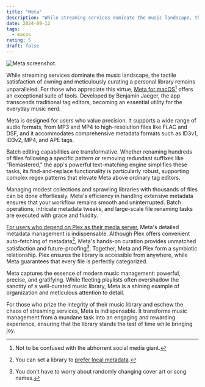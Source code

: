 ```yaml
---
title: "Meta"
description: "While streaming services dominate the music landscape, the tactile satisfaction of owning and meticulously curating a personal library remains unparalleled. For those who appreciate this virtue, Meta for macOS offers an exceptional suite of tools."
date: 2024-09-12
tags:
  - macos
rating: 5
draft: false
---
```


![Meta screenshot.](reviews/meta-preview.png)

While streaming services dominate the music landscape, the tactile satisfaction of owning and meticulously curating a personal library remains unparalleled. For those who appreciate this virtue, [Meta for macOS](https://www.nightbirdsevolve.com/meta/)[^1] offers an exceptional suite of tools. Developed by Benjamin Jaeger, the app transcends traditional tag editors, becoming an essential utility for the everyday music nerd.

Meta is designed for users who value precision. It supports a wide range of audio formats, from MP3 and MP4 to high-resolution files like FLAC and DSF, and it accommodates comprehensive metadata formats such as ID3v1, ID3v2, MP4, and APE tags.

Batch editing capabilities are transformative. Whether renaming hundreds of files following a specific pattern or removing redundant suffixes like "Remastered," the app's powerful text-matching engine simplifies these tasks, its find-and-replace functionality is particularly robust, supporting complex regex patterns that elevate Meta above ordinary tag editors.

Managing modest collections and sprawling libraries with thousands of files can be done effortlessly. Meta's efficiency in handling extensive metadata ensures that your workflow remains smooth and uninterrupted. Batch operations, intricate metadata tweaks, and large-scale file renaming tasks are executed with grace and fluidity.

[For users who depend on Plex as their media server](/posts/on-owning-your-music/), Meta's detailed metadata management is indispensable. Although Plex offers convenient auto-fetching of metadata[^2], Meta's hands-on curation provides unmatched satisfaction and future-proofing[^3]. Together, Meta and Plex form a symbiotic relationship. Plex ensures the library is accessible from anywhere, while Meta guarantees that every file is perfectly categorized.

Meta captures the essence of modern music management: powerful, precise, and gratifying. While fleeting playlists often overshadow the sanctity of a well-curated music library, Meta is a shining example of organization and meticulous attention to detail.

For those who prize the integrity of their music library and eschew the chaos of streaming services, Meta is indispensable. It transforms music management from a mundane task into an engaging and rewarding experience, ensuring that the library stands the test of time while bringing joy.

[^1]: Not to be confused with the abhorrent social media giant.
[^2]: You can set a library to [prefer local metadata](https://support.plex.tv/articles/200381093-identifying-music-media-using-embedded-metadata/).
[^3]: You don't have to worry about randomly changing cover art or song names.